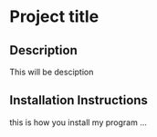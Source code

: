 # Project title

## Description

This will be desciption 


## Installation Instructions

this is how you install my program ...